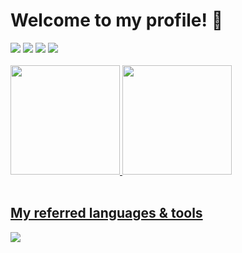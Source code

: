 # Welcome to my profile! 👋
<div> 
  <a href="https://instagram.com/felipeosouz" target="_blank"><img src="https://img.shields.io/badge/-Instagram-%23E4405F?style=for-the-badge&logo=instagram&logoColor=white" target="_blank"></a>
 <a href="https://discordapp.com/users/722983032390287441" target="_blank"><img src="https://img.shields.io/badge/Discord-7289DA?style=for-the-badge&logo=discord&logoColor=white" target="_blank"></a> 
  <a href = "mailto:felipeosouz4@gmail.com"><img src="https://img.shields.io/badge/Gmail-D14836?style=for-the-badge&logo=gmail&logoColor=white" target="_blank"></a>
  <a href="https://www.linkedin.com/in/felipeoliveiradesouza/" target="_blank"><img src="https://img.shields.io/badge/-LinkedIn-%230077B5?style=for-the-badge&logo=linkedin&logoColor=white" target="_blank"></a> 
</div>
<br>
<div>
  <a href="https://github.com/felipeosouz">
  <img height="175em" src="https://github-readme-stats-sigma-five.vercel.app/api?username=felipeosouz&show_icons=true&theme=github_dark&include_all_commits=true&count_private=true"/>
  <img height="175em" src="https://github-readme-stats.vercel.app/api/top-langs/?username=felipeosouz&hide_progress=true&theme=github_dark"/>
</div>
<br>
<h2>My referred languages & tools</h2>
<a href="https://skillicons.dev">
    <img src="https://skillicons.dev/icons?i=py,css,html,git,vscode,discord,github,bootstrap,stackoverflow,mysql,linkedin,gmail" />
</a>
